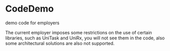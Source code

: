 # CodeDemo
demo code for employers





The current employer imposes some restrictions on the use of certain libraries, such as UniTask and UniRx, you will not see them in the code, also some architectural solutions are also not supported.

